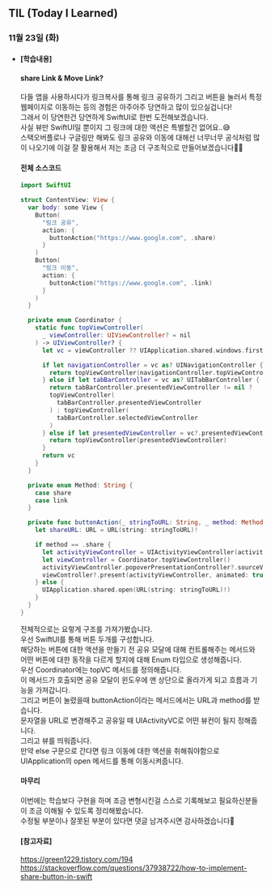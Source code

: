 ## TIL (Today I Learned)

### 11월 23일 (화)   

- #### [학습내용]
  
  #### share Link & Move Link?           

  다들 앱을 사용하시다가 링크복사를 통해 링크 공유하기 그리고 버튼을 눌러서 특정 웹페이지로 이동하는 등의 경험은 아주아주 당연하고 많이 있으실겁니다!   
  그래서 이 당연한건 당연하게 SwiftUI로 한번 도전해보겠습니다.   
  사실 뷰만 SwiftUI일 뿐이지 그 링크에 대한 액션은 특별할건 없어요..😅   
  스택오버플로나 구글링만 해봐도 링크 공유와 이동에 대해선 너무너무 공식처럼 많이 나오기에 이걸 잘 활용해서 저는 조금 더 구조적으로 만들어보겠습니다🙋🏻   

  #### 전체 소스코드   
  ```swift
  import SwiftUI
  
  struct ContentView: View {
    var body: some View {
      Button(
        "링크 공유",
        action: {
          buttonAction("https://www.google.com", .share)
        }
      )
      Button(
        "링크 이동",
        action: {
          buttonAction("https://www.google.com", .link)
        }
      )
    }
  
    private enum Coordinator {
      static func topViewController(
        _ viewController: UIViewController? = nil
      ) -> UIViewController? {
        let vc = viewController ?? UIApplication.shared.windows.first(where: { $0.isKeyWindow })?.rootViewController
  
        if let navigationController = vc as? UINavigationController {
          return topViewController(navigationController.topViewController)
        } else if let tabBarController = vc as? UITabBarController {
          return tabBarController.presentedViewController != nil ?
          topViewController(
            tabBarController.presentedViewController
          ) : topViewController(
            tabBarController.selectedViewController
          )
        } else if let presentedViewController = vc?.presentedViewController {
          return topViewController(presentedViewController)
        }
        return vc
      }
    }
  
    private enum Method: String {
      case share
      case link
    }
  
    private func buttonAction(_ stringToURL: String, _ method: Method) {
      let shareURL: URL = URL(string: stringToURL)!
  
      if method == .share {
        let activityViewController = UIActivityViewController(activityItems: [shareURL], applicationActivities: nil)
        let viewController = Coordinator.topViewController()
        activityViewController.popoverPresentationController?.sourceView = viewController?.view
        viewController?.present(activityViewController, animated: true, completion: nil)
      } else {
        UIApplication.shared.open(URL(string: stringToURL)!)
      }
    }
  }
  ```
  전체적으로는 요렇게 구조를 가져가봤습니다.   
  우선 SwiftUI를 통해 버튼 두개를 구성합니다.   
  해당하는 버튼에 대한 액션을 만들기 전 공유 모달에 대해 컨트롤해주는 메서드와 어떤 버튼에 대한 동작을 다르게 할지에 대해 Enum 타입으로 생성해줍니다.   
  우선 Coordinator에는 topVC 메서드를 정의해줍니다.   
  이 메서드가 호출되면 공유 모달이 윈도우에 맨 상단으로 올라가게 되고 흐름과 기능을 가져갑니다.   
  그리고 버튼이 눌렸을때 buttonAction이라는 메서드에서는 URL과 method를 받습니다.   
  문자열을 URL로 변경해주고 공유일 때 UIActivityVC로 어떤 뷰컨이 될지 정해줍니다.   
  그리고 뷰를 띄워줍니다.   
  만약 else 구문으로 간다면 링크 이동에 대한 액션을 취해줘야함으로 UIApplication의 open 메서드를 통해 이동시켜줍니다.   
  
  #### 마무리   
  이번에는 학습보다 구현을 하며 조금 변형시킨걸 스스로 기록해보고 필요하신분들이 조금 이해될 수 있도록 정리해봤습니다.   
  수정될 부분이나 잘못된 부분이 있다면 댓글 남겨주시면 감사하겠습니다🙌   

  #### [참고자료]   
  https://green1229.tistory.com/194   
  https://stackoverflow.com/questions/37938722/how-to-implement-share-button-in-swift   
